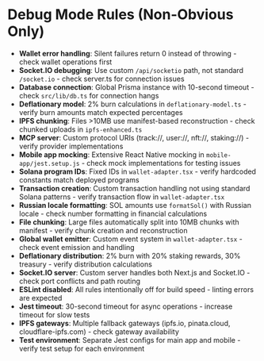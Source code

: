 # Debug Mode Rules (Non-Obvious Only)

- **Wallet error handling**: Silent failures return 0 instead of throwing - check wallet operations first
- **Socket.IO debugging**: Use custom `/api/socketio` path, not standard `/socket.io` - check server.ts for connection issues
- **Database connection**: Global Prisma instance with 10-second timeout - check `src/lib/db.ts` for connection hangs
- **Deflationary model**: 2% burn calculations in `deflationary-model.ts` - verify burn amounts match expected percentages
- **IPFS chunking**: Files >10MB use manifest-based reconstruction - check chunked uploads in `ipfs-enhanced.ts`
- **MCP server**: Custom protocol URIs (track://, user://, nft://, staking://) - verify provider implementations
- **Mobile app mocking**: Extensive React Native mocking in `mobile-app/jest.setup.js` - check mock implementations for testing issues
- **Solana program IDs**: Fixed IDs in `wallet-adapter.tsx` - verify hardcoded constants match deployed programs
- **Transaction creation**: Custom transaction handling not using standard Solana patterns - verify transaction flow in `wallet-adapter.tsx`
- **Russian locale formatting**: SOL amounts use `formatSol()` with Russian locale - check number formatting in financial calculations
- **File chunking**: Large files automatically split into 10MB chunks with manifest - verify chunk creation and reconstruction
- **Global wallet emitter**: Custom event system in `wallet-adapter.tsx` - check event emission and handling
- **Deflationary distribution**: 2% burn with 20% staking rewards, 30% treasury - verify distribution calculations
- **Socket.IO server**: Custom server handles both Next.js and Socket.IO - check port conflicts and path routing
- **ESLint disabled**: All rules intentionally off for build speed - linting errors are expected
- **Jest timeout**: 30-second timeout for async operations - increase timeout for slow tests
- **IPFS gateways**: Multiple fallback gateways (ipfs.io, pinata.cloud, cloudflare-ipfs.com) - check gateway availability
- **Test environment**: Separate Jest configs for main app and mobile - verify test setup for each environment